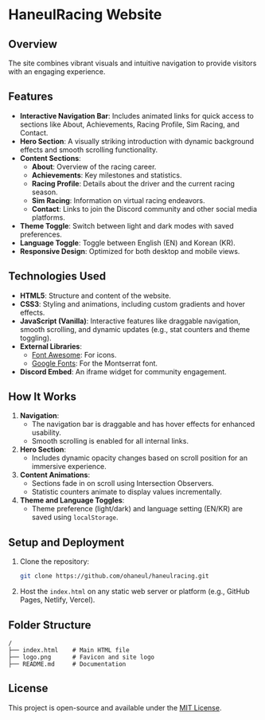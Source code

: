 

# HaneulRacing Website

## Overview

The site combines vibrant visuals and intuitive navigation to provide visitors with an engaging experience.

## Features

- **Interactive Navigation Bar**: Includes animated links for quick access to sections like About, Achievements, Racing Profile, Sim Racing, and Contact.
- **Hero Section**: A visually striking introduction with dynamic background effects and smooth scrolling functionality.
- **Content Sections**:
  - **About**: Overview of the racing career.
  - **Achievements**: Key milestones and statistics.
  - **Racing Profile**: Details about the driver and the current racing season.
  - **Sim Racing**: Information on virtual racing endeavors.
  - **Contact**: Links to join the Discord community and other social media platforms.
- **Theme Toggle**: Switch between light and dark modes with saved preferences.
- **Language Toggle**: Toggle between English (EN) and Korean (KR).
- **Responsive Design**: Optimized for both desktop and mobile views.

## Technologies Used

- **HTML5**: Structure and content of the website.
- **CSS3**: Styling and animations, including custom gradients and hover effects.
- **JavaScript (Vanilla)**: Interactive features like draggable navigation, smooth scrolling, and dynamic updates (e.g., stat counters and theme toggling).
- **External Libraries**:
  - [Font Awesome](https://fontawesome.com): For icons.
  - [Google Fonts](https://fonts.google.com): For the Montserrat font.
- **Discord Embed**: An iframe widget for community engagement.

## How It Works

1. **Navigation**: 
   - The navigation bar is draggable and has hover effects for enhanced usability.
   - Smooth scrolling is enabled for all internal links.
2. **Hero Section**: 
   - Includes dynamic opacity changes based on scroll position for an immersive experience.
3. **Content Animations**:
   - Sections fade in on scroll using Intersection Observers.
   - Statistic counters animate to display values incrementally.
4. **Theme and Language Toggles**:
   - Theme preference (light/dark) and language setting (EN/KR) are saved using `localStorage`.

## Setup and Deployment

1. Clone the repository:
   ```bash
   git clone https://github.com/ohaneul/haneulracing.git
   ```
2. Host the `index.html` on any static web server or platform (e.g., GitHub Pages, Netlify, Vercel).

## Folder Structure

```
/
├── index.html    # Main HTML file
├── logo.png      # Favicon and site logo
├── README.md     # Documentation
```

## License

This project is open-source and available under the [MIT License](LICENSE).


